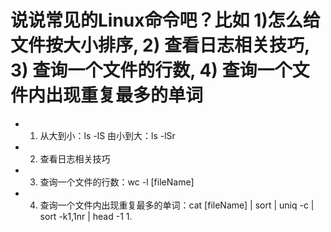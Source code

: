 # 说说常⻅的Linux命令吧？比如 1)怎么给文件按大小排序, 2) 查看日志相关技巧, 3) 查询一个文件的行数, 4) 查询一个文件内出现重复最多的单词

 - 1. 从大到小：ls -lS 由小到大：ls -lSr
 - 2. 查看日志相关技巧
 - 3. 查询一个文件的行数：wc -l [fileName]
 - 4. 查询一个文件内出现重复最多的单词：cat [fileName] | sort | uniq -c | sort -k1,1nr | head -1
        1.
